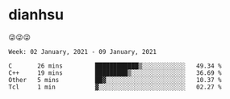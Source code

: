 
# dianhsu

:stuck_out_tongue_winking_eye::stuck_out_tongue_winking_eye::stuck_out_tongue_winking_eye:

<!--START_SECTION:waka-->
```text
Week: 02 January, 2021 - 09 January, 2021

C       26 mins         ████████████▒░░░░░░░░░░░░   49.34 % 
C++     19 mins         █████████▒░░░░░░░░░░░░░░░   36.69 % 
Other   5 mins          ██▓░░░░░░░░░░░░░░░░░░░░░░   10.37 % 
Tcl     1 min           ▓░░░░░░░░░░░░░░░░░░░░░░░░   02.27 % 
```
<!--END_SECTION:waka-->

